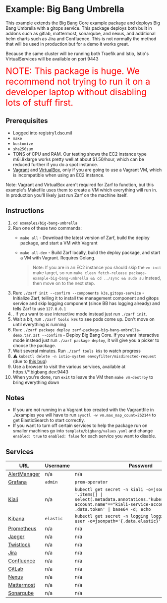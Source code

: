 # Example: Big Bang Umbrella

This example extends the Big Bang Core example package and deploys Big Bang Umbrella with a gitops service. This package deploys both built in addons such as gitlab, mattermost, sonarqube, and nexus, and additional helm charts such as Jira and Confluence. This is not normally the method that will be used in production but for a demo it works great.

Because the same cluster will be running both Traefik and Istio, Istio's VirtualServices will be available on port 9443

<span style="color:red; font-size:2em">NOTE: This package is huge. We recommend not trying to run it on a developer laptop without disabling lots of stuff first.</span>

## Prerequisites

- Logged into registry1.dso.mil
- `make`
- `kustomize`
- `sha256sum`
- TONS of CPU and RAM. Our testing shows the EC2 instance type m6i.8xlarge works pretty well at about $1.50/hour, which can be reduced further if you do a spot instance.
- [Vagrant](https://www.vagrantup.com/) and [VirtualBox](https://www.virtualbox.org/), only if you are going to use a Vagrant VM, which is incompatible when using an EC2 instance.

Note: Vagrant and VirtualBox aren't required for Zarf to function, but this example's Makefile uses them to create a VM which everything will run in. In production you'll likely just run Zarf on the machine itself.

## Instructions

1. `cd examples/big-bang-umbrella`
1. Run one of these two commands:
   - `make all` - Download the latest version of Zarf, build the deploy package, and start a VM with Vagrant
   - `make all-dev` - Build Zarf locally, build the deploy package, and start a VM with Vagrant. Requires Golang.

     > Note: If you are in an EC2 instance you should skip the `vm-init` make target, so run `make clean fetch-release package-example-big-bang-umbrella && cd ../sync && sudo su` instead, then move on to the next step.
2. Run: `./zarf init --confirm --components k3s,gitops-service` - Initialize Zarf, telling it to install the management component and gitops service and skip logging component (since BB has logging already) and tells Zarf to use `127.0.0.1`
3. . If you want to use interactive mode instead just run `./zarf init`.
4. Wait a bit, run `./zarf tools k9s` to see pods come up. Don't move on until everything is running
5. Run: `./zarf package deploy zarf-package-big-bang-umbrella-demo.tar.zst --confirm` - Deploy Big Bang Core. If you want interactive mode instead just run `./zarf package deploy`, it will give you a picker to choose the package.
6. Wait several minutes. Run `./zarf tools k9s` to watch progress
7. :warning: `kubectl delete -n istio-system envoyfilter/misdirected-request` (due to [this bug](https://repo1.dso.mil/platform-one/big-bang/bigbang/-/issues/802))
8. Use a browser to visit the various services, available at https://*.bigbang.dev:9443
9. When you're done, run `exit` to leave the VM then `make vm-destroy` to bring everything down

## Notes

- If you are not running in a Vagrant box created with the Vagrantfile in ./examples you will have to run `sysctl -w vm.max_map_count=262144` to get ElasticSearch to start correctly.
- If you want to turn off certain services to help the package run on smaller machines go into `template/bigbang/values.yaml` and change `enabled: true` to `enabled: false` for each service you want to disable.

## Services

| URL                                                   | Username  | Password                                                                                                                                                                                   | Notes                                                               |
| ----------------------------------------------------- | --------- | ------------------------------------------------------------------------------------------------------------------------------------------------------------------------------------------ | ------------------------------------------------------------------- |
| [AlertManager](https://alertmanager.bigbang.dev:9443) | n/a       | n/a                                                                                                                                                                                        | Unauthenticated                                                     |
| [Grafana](https://grafana.bigbang.dev:9443)           | `admin`   | `prom-operator`                                                                                                                                                                            |                                                                     |
| [Kiali](https://kiali.bigbang.dev:9443)               | n/a       | `kubectl get secret -n kiali -o=json \| jq -r '.items[] \| select(.metadata.annotations."kubernetes.io/service-account.name"=="kiali-service-account") \| .data.token' \| base64 -d; echo` |                                                                     |
| [Kibana](https://kibana.bigbang.dev:9443)             | `elastic` | `kubectl get secret -n logging logging-ek-es-elastic-user -o=jsonpath='{.data.elastic}' \| base64 -d; echo`                                                                                |                                                                     |
| [Prometheus](https://prometheus.bigbang.dev:9443)     | n/a       | n/a                                                                                                                                                                                        | Unauthenticated                                                     |
| [Jaeger](https://tracing.bigbang.dev:9443)            | n/a       | n/a                                                                                                                                                                                        | Unauthenticated                                                     |
| [Twistlock](https://twistlock.bigbang.dev:9443)       | n/a       | n/a                                                                                                                                                                                        | |
| [Jira](https://jira.bigbang.dev:9443)       | n/a       | n/a                                                                                                                                                                                        | |
| [Confluence](https://confluence.bigbang.dev:9443)       | n/a       | n/a                                                                                                                                                                                        | |
| [GitLab](https://gitlab.bigbang.dev:9443)       | n/a       | n/a                                                                                                                                                                                        |  |
| [Nexus](https://nexus.bigbang.dev:9443)       | n/a       | n/a                                                                                                                                                                                        | |
| [Mattermost](https://chat.bigbang.dev:9443)       | n/a       | n/a                                                                                                                                                                                        | |
| [Sonarqube](https://sonarqube.bigbang.dev:9443)       | n/a       | n/a                                                                                                                                                                                        | |
